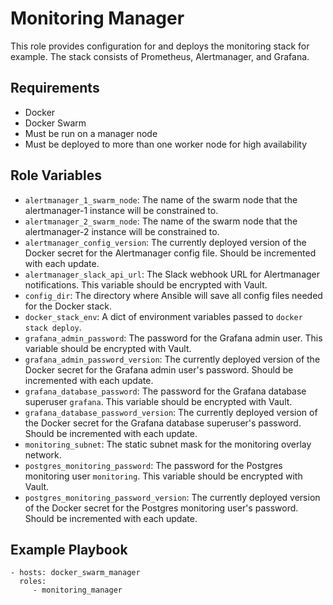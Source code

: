 Monitoring Manager
=========

This role provides configuration for and deploys the monitoring stack for example. The stack consists of Prometheus, Alertmanager, and Grafana.

Requirements
------------

* Docker
* Docker Swarm
* Must be run on a manager node
* Must be deployed to more than one worker node for high availability

Role Variables
--------------

* `alertmanager_1_swarm_node`: The name of the swarm node that the alertmanager-1 instance will be constrained to.
* `alertmanager_2_swarm_node`: The name of the swarm node that the alertmanager-2 instance will be constrained to.
* `alertmanager_config_version`: The currently deployed version of the Docker secret for the Alertmanager config file. Should be incremented with each update.
* `alertmanager_slack_api_url`: The Slack webhook URL for Alertmanager notifications. This variable should be encrypted with Vault.
* `config_dir`: The directory where Ansible will save all config files needed for the Docker stack.
* `docker_stack_env`: A dict of environment variables passed to `docker stack deploy`.
* `grafana_admin_password`: The password for the Grafana admin user. This variable should be encrypted with Vault.
* `grafana_admin_password_version`: The currently deployed version of the Docker secret for the Grafana admin user's password. Should be incremented with each update.
* `grafana_database_password`: The password for the Grafana database superuser `grafana`. This variable should be encrypted with Vault.
* `grafana_database_password_version`: The currently deployed version of the Docker secret for the Grafana database superuser's password. Should be incremented with each update.
* `monitoring_subnet`: The static subnet mask for the monitoring overlay network.
* `postgres_monitoring_password`: The password for the Postgres monitoring user `monitoring`. This variable should be encrypted with Vault.
* `postgres_monitoring_password_version`: The currently deployed version of the Docker secret for the Postgres monitoring user's password. Should be incremented with each update.

Example Playbook
----------------

    - hosts: docker_swarm_manager
      roles:
         - monitoring_manager
